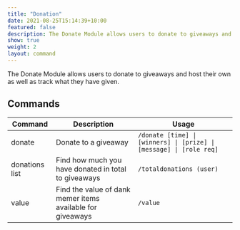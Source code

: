 ```yaml
---
title: "Donation"
date: 2021-08-25T15:14:39+10:00
featured: false
description: The Donate Module allows users to donate to giveaways and host their own as well as track what they have given.
show: true
weight: 2
layout: command
---
```


The Donate Module allows users to donate to giveaways and host their own as well as track what they have given.

## Commands

| Command        | Description                                                   | Usage                                                                   |
| -------------- | ------------------------------------------------------------- | ----------------------------------------------------------------------- |
| donate         | Donate to a giveaway                                          | `/donate [time] \| [winners] \| [prize] \| [message] \| [role req]`     |
| donations list | Find how much you have donated in total to giveaways          | `/totaldonations (user)`                                                |
| value          | Find the value of dank memer items available for giveaways    | `/value`                                                                |